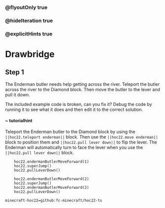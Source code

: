 ### @flyoutOnly true
### @hideIteration true
### @explicitHints true


# Drawbridge

## Step 1
The Enderman butler needs help getting across the river. Teleport the butler across the river to the Diamond block. Then move the butler to the lever and pull it down.

The included example code is broken, can you fix it? Debug the code by running it to see what it does and then edit it to the correct solution.

#### ~ tutorialhint 
Teleport the Enderman butler to the Diamond block by using the ``||hoc22.teleport enderman||`` block. Then use the ``||hoc22.move enderman||`` block to position them and ``||hoc22.pull lever down||`` to flip the lever. The Enderman will automatically turn to face the lever when you use the ``||hoc22.pull lever down||`` block.



```ghost
    hoc22.endermanButlerMoveForward(1)
    hoc22.superJump()
    hoc22.pullLeverDown()
```
```template
    hoc22.endermanButlerMoveForward(2)
    hoc22.superJump()
    hoc22.endermanButlerMoveForward(2)
    hoc22.pullLeverDown()  
```
```package
minecraft-hoc22=github:fc-minecraft/hoc22-ts
```